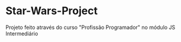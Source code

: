 # Star-Wars-Project
Projeto feito através do curso "Profissão Programador" no módulo JS Intermediário
